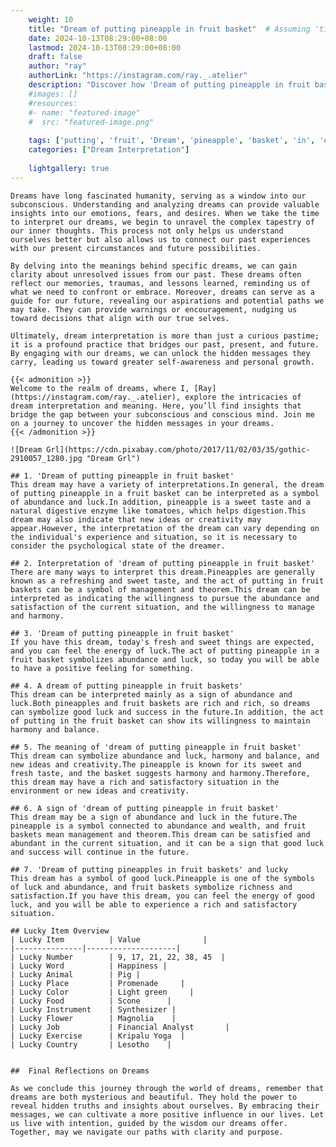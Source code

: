 ```yaml
---
    weight: 10
    title: "Dream of putting pineapple in fruit basket"  # Assuming 'title' column exists
    date: 2024-10-13T08:29:00+08:00
    lastmod: 2024-10-13T08:29:00+08:00
    draft: false
    author: "ray"
    authorLink: "https://instagram.com/ray._.atelier"
    description: "Discover how 'Dream of putting pineapple in fruit basket' can interpret your future and uncover its significant meanings in your life."
    #images: []
    #resources:
    #- name: "featured-image"
    #  src: "featured-image.png"
    
    tags: ['putting', 'fruit', 'Dream', 'pineapple', 'basket', 'in', 'of']
    categories: ["Dream Interpretation"]
    
    lightgallery: true
---
```

    
    Dreams have long fascinated humanity, serving as a window into our subconscious. Understanding and analyzing dreams can provide valuable insights into our emotions, fears, and desires. When we take the time to interpret our dreams, we begin to unravel the complex tapestry of our inner thoughts. This process not only helps us understand ourselves better but also allows us to connect our past experiences with our present circumstances and future possibilities.
    
    By delving into the meanings behind specific dreams, we can gain clarity about unresolved issues from our past. These dreams often reflect our memories, traumas, and lessons learned, reminding us of what we need to confront or embrace. Moreover, dreams can serve as a guide for our future, revealing our aspirations and potential paths we may take. They can provide warnings or encouragement, nudging us toward decisions that align with our true selves.
    
    Ultimately, dream interpretation is more than just a curious pastime; it is a profound practice that bridges our past, present, and future. By engaging with our dreams, we can unlock the hidden messages they carry, leading us toward greater self-awareness and personal growth.
    
    {{< admonition >}}
    Welcome to the realm of dreams, where I, [Ray](https://instagram.com/ray._.atelier), explore the intricacies of dream interpretation and meaning. Here, you’ll find insights that bridge the gap between your subconscious and conscious mind. Join me on a journey to uncover the hidden messages in your dreams.
    {{< /admonition >}}
    
    ![Dream Grl](https://cdn.pixabay.com/photo/2017/11/02/03/35/gothic-2910057_1280.jpg "Dream Grl")
    
    ## 1. 'Dream of putting pineapple in fruit basket'
    This dream may have a variety of interpretations.In general, the dream of putting pineapple in a fruit basket can be interpreted as a symbol of abundance and luck.In addition, pineapple is a sweet taste and a natural digestive enzyme like tomatoes, which helps digestion.This dream may also indicate that new ideas or creativity may appear.However, the interpretation of the dream can vary depending on the individual's experience and situation, so it is necessary to consider the psychological state of the dreamer.
    
    ## 2. Interpretation of 'dream of putting pineapple in fruit basket'
    There are many ways to interpret this dream.Pineapples are generally known as a refreshing and sweet taste, and the act of putting in fruit baskets can be a symbol of management and theorem.This dream can be interpreted as indicating the willingness to pursue the abundance and satisfaction of the current situation, and the willingness to manage and harmony.
    
    ## 3. 'Dream of putting pineapple in fruit basket'
    If you have this dream, today's fresh and sweet things are expected, and you can feel the energy of luck.The act of putting pineapple in a fruit basket symbolizes abundance and luck, so today you will be able to have a positive feeling for something.
    
    ## 4. A dream of putting pineapple in fruit baskets'
    This dream can be interpreted mainly as a sign of abundance and luck.Both pineapples and fruit baskets are rich and rich, so dreams can symbolize good luck and success in the future.In addition, the act of putting in the fruit basket can show its willingness to maintain harmony and balance.
    
    ## 5. The meaning of 'dream of putting pineapple in fruit basket'
    This dream can symbolize abundance and luck, harmony and balance, and new ideas and creativity.The pineapple is known for its sweet and fresh taste, and the basket suggests harmony and harmony.Therefore, this dream may have a rich and satisfactory situation in the environment or new ideas and creativity.
    
    ## 6. A sign of 'dream of putting pineapple in fruit basket'
    This dream may be a sign of abundance and luck in the future.The pineapple is a symbol connected to abundance and wealth, and fruit baskets mean management and theorem.This dream can be satisfied and abundant in the current situation, and it can be a sign that good luck and success will continue in the future.
    
    ## 7. 'Dream of putting pineapples in fruit baskets' and lucky
    This dream has a symbol of good luck.Pineapple is one of the symbols of luck and abundance, and fruit baskets symbolize richness and satisfaction.If you have this dream, you can feel the energy of good luck, and you will be able to experience a rich and satisfactory situation.
    
    ## Lucky Item Overview
    | Lucky Item          | Value              |
    |---------------|--------------------|
    | Lucky Number        | 9, 17, 21, 22, 38, 45  |
    | Lucky Word          | Happiness |
    | Lucky Animal        | Pig |
    | Lucky Place         | Promenade     |
    | Lucky Color         | Light green     |
    | Lucky Food          | Scone      |
    | Lucky Instrument    | Synthesizer |
    | Lucky Flower        | Magnolia    |
    | Lucky Job           | Financial Analyst       |
    | Lucky Exercise      | Kripalu Yoga  |
    | Lucky Country       | Lesotho    |
    
    
    ##  Final Reflections on Dreams
    
    As we conclude this journey through the world of dreams, remember that dreams are both mysterious and beautiful. They hold the power to reveal hidden truths and insights about ourselves. By embracing their messages, we can cultivate a more positive influence in our lives. Let us live with intention, guided by the wisdom our dreams offer. Together, may we navigate our paths with clarity and purpose.
    